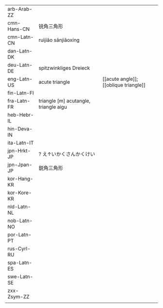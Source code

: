 | | | |
|-|-|-|
| arb-Arab-ZZ |  |  |
| cmn-Hans-CN | 锐角三角形 |  |
| cmn-Latn-CN | ruìjiǎo sānjiǎoxíng |  |
| dan-Latn-DK |  |  |
| deu-Latn-DE | spitzwinkliges Dreieck |  |
| eng-Latn-US | acute triangle | [[acute angle]]; [[oblique triangle]] |
| fin-Latn-FI |  |  |
| fra-Latn-FR | triangle [m] acutangle, triangle aigu |  |
| heb-Hebr-IL |  |  |
| hin-Deva-IN |  |  |
| ita-Latn-IT |  |  |
| jpn-Hrkt-JP | ? え↑いかくさんかくけい |  |
| jpn-Jpan-JP | 鋭角三角形 |  |
| kor-Hang-KR |  |  |
| kor-Kore-KR |  |  |
| nld-Latn-NL |  |  |
| nob-Latn-NO |  |  |
| por-Latn-PT |  |  |
| rus-Cyrl-RU |  |  |
| spa-Latn-ES |  |  |
| swe-Latn-SE |  |  |
| zxx-Zsym-ZZ |  |  |
|  |  |  |
